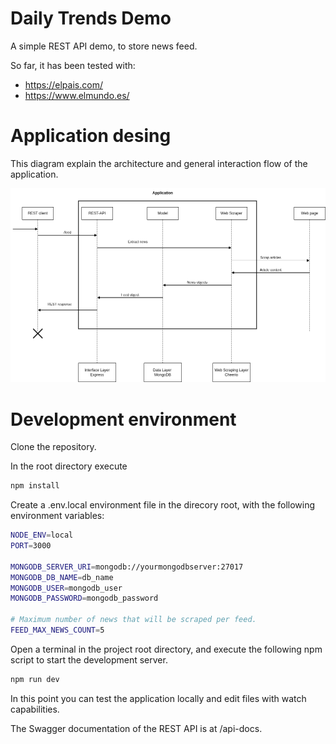 # Daily Trends Demo

A simple REST API demo, to store news feed.

So far, it has been tested with:

- https://elpais.com/
- https://www.elmundo.es/

# Application desing

This diagram explain the architecture and general interaction flow of the application.

![Architecture diagram](./design/app-architecture.drawio.png)

# Development environment

Clone the repository.

In the root directory execute

```bash
npm install
```

Create a .env.local environment file in the direcory root, with the following environment variables:

```bash
NODE_ENV=local
PORT=3000

MONGODB_SERVER_URI=mongodb://yourmongodbserver:27017
MONGODB_DB_NAME=db_name
MONGODB_USER=mongodb_user
MONGODB_PASSWORD=mongodb_password

# Maximum number of news that will be scraped per feed.
FEED_MAX_NEWS_COUNT=5
```

Open a terminal in the project root directory, and execute the following npm script to start the development server.

```bash
npm run dev
```

In this point you can test the application locally and edit files with watch capabilities.

The Swagger documentation of the REST API is at /api-docs.
